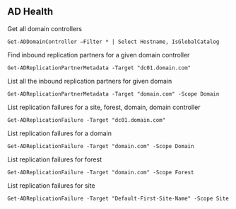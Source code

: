 ## AD Health
Get all domain controllers
```
Get-ADDomainController –Filter * | Select Hostname, IsGlobalCatalog
```

Find inbound replication partners for a given domain controller
```
Get-ADReplicationPartnerMetadata -Target "dc01.domain.com"
```

List all the inbound replication partners for given domain
```
Get-ADReplicationPartnerMetadata -Target "domain.com" -Scope Domain
```

List replication failures for a site, forest, domain, domain controller
```
Get-ADReplicationFailure -Target "dc01.domain.com"
```

List replication failures for a domain
```
Get-ADReplicationFailure -Target "domain.com" -Scope Domain
```

List replication failures for forest
```
Get-ADReplicationFailure -Target "domain.com" -Scope Forest
```

List replication failures for site
```
Get-ADReplicationFailure -Target "Default-First-Site-Name" -Scope Site
```
